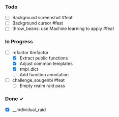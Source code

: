 ### Todo

- [ ] Background screenshot #feat
- [ ] Background cursor #feat
- [ ] throw_beans: use Machine learning to apply #feat

### In Progress

- [ ] refactor #refactor
    - [x] Extract public functions
    - [x] Adjust common templates
    - [x] tmpl_dict
    - [ ] Add function annotation
- [ ] challenge_sougenbi #feat
    - [ ] Empty realm raid pass

### Done ✓

- [x] __individual_raid
